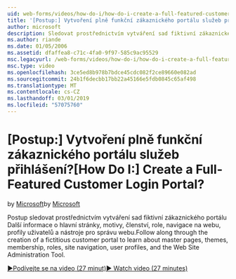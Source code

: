 ```yaml
---
uid: web-forms/videos/how-do-i/how-do-i-create-a-full-featured-customer-login-portal
title: '[Postup:] Vytvoření plně funkční zákaznického portálu služeb přihlášení? | Dokumenty Microsoft'
author: microsoft
description: Sledovat prostřednictvím vytváření sad fiktivní zákaznického portálu Další informace o hlavní stránky, motivy, členství, role, navigace na webu, profily uživatelů, a...
ms.author: riande
ms.date: 01/05/2006
ms.assetid: dfaffea8-c71c-4fa0-9f97-585c9ac95529
msc.legacyurl: /web-forms/videos/how-do-i/how-do-i-create-a-full-featured-customer-login-portal
msc.type: video
ms.openlocfilehash: 3ce5ed8b978b7bdce45cdc082f2ce89660e082ad
ms.sourcegitcommit: 24b1f6decbb17bb22a45166e5fdb0845c65af498
ms.translationtype: MT
ms.contentlocale: cs-CZ
ms.lasthandoff: 03/01/2019
ms.locfileid: "57075760"
---
```

<a name="how-do-i-create-a-full-featured-customer-login-portal"></a><span data-ttu-id="3a51b-104">[Postup:] Vytvoření plně funkční zákaznického portálu služeb přihlášení?</span><span class="sxs-lookup"><span data-stu-id="3a51b-104">[How Do I:] Create a Full-Featured Customer Login Portal?</span></span>
====================
<span data-ttu-id="3a51b-105">by [Microsoft](https://github.com/microsoft)</span><span class="sxs-lookup"><span data-stu-id="3a51b-105">by [Microsoft](https://github.com/microsoft)</span></span>

<span data-ttu-id="3a51b-106">Postup sledovat prostřednictvím vytváření sad fiktivní zákaznického portálu Další informace o hlavní stránky, motivy, členství, role, navigace na webu, profily uživatelů a nástroje pro správu webu.</span><span class="sxs-lookup"><span data-stu-id="3a51b-106">Follow along through the creation of a fictitious customer portal to learn about master pages, themes, membership, roles, site navigation, user profiles, and the Web Site Administration Tool.</span></span>

[<span data-ttu-id="3a51b-107">&#9654;Podívejte se na video (27 minut)</span><span class="sxs-lookup"><span data-stu-id="3a51b-107">&#9654; Watch video (27 minutes)</span></span>](https://channel9.msdn.com/Blogs/ASP-NET-Site-Videos/how-do-i-create-a-full-featured-customer-login-portal)

